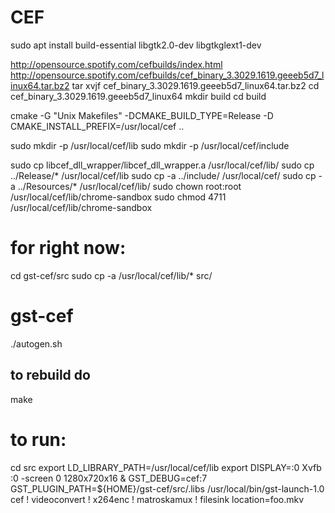 

# CEF 


sudo apt install build-essential libgtk2.0-dev libgtkglext1-dev

http://opensource.spotify.com/cefbuilds/index.html
http://opensource.spotify.com/cefbuilds/cef_binary_3.3029.1619.geeeb5d7_linux64.tar.bz2
tar xvjf cef_binary_3.3029.1619.geeeb5d7_linux64.tar.bz2
 cd cef_binary_3.3029.1619.geeeb5d7_linux64
 mkdir build
 cd build

 cmake -G "Unix Makefiles" -DCMAKE_BUILD_TYPE=Release -D CMAKE_INSTALL_PREFIX=/usr/local/cef ..

sudo mkdir -p /usr/local/cef/lib
sudo mkdir -p /usr/local/cef/include

sudo cp libcef_dll_wrapper/libcef_dll_wrapper.a /usr/local/cef/lib/
sudo cp ../Release/* /usr/local/cef/lib
sudo cp -a ../include/ /usr/local/cef/
sudo cp -a ../Resources/* /usr/local/cef/lib/
sudo chown root:root /usr/local/cef/lib/chrome-sandbox
sudo chmod 4711 /usr/local/cef/lib/chrome-sandbox


# for right now:

cd gst-cef/src
sudo cp -a /usr/local/cef/lib/* src/




# gst-cef 
./autogen.sh

## to rebuild do
make

# to run:
cd src
export LD_LIBRARY_PATH=/usr/local/cef/lib
export DISPLAY=:0
Xvfb :0 -screen 0 1280x720x16 &
GST_DEBUG=cef:7 GST_PLUGIN_PATH=${HOME}/gst-cef/src/.libs /usr/local/bin/gst-launch-1.0 cef ! videoconvert ! x264enc ! matroskamux ! filesink location=foo.mkv

